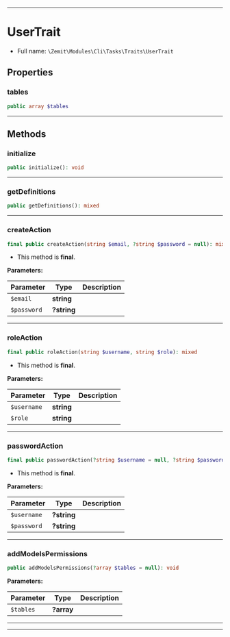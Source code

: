 ***

# UserTrait





* Full name: `\Zemit\Modules\Cli\Tasks\Traits\UserTrait`



## Properties


### tables



```php
public array $tables
```






***

## Methods


### initialize



```php
public initialize(): void
```












***

### getDefinitions



```php
public getDefinitions(): mixed
```












***

### createAction



```php
final public createAction(string $email, ?string $password = null): mixed
```





* This method is **final**.


**Parameters:**

| Parameter | Type | Description |
|-----------|------|-------------|
| `$email` | **string** |  |
| `$password` | **?string** |  |





***

### roleAction



```php
final public roleAction(string $username, string $role): mixed
```





* This method is **final**.


**Parameters:**

| Parameter | Type | Description |
|-----------|------|-------------|
| `$username` | **string** |  |
| `$role` | **string** |  |





***

### passwordAction



```php
final public passwordAction(?string $username = null, ?string $password = null): array
```





* This method is **final**.


**Parameters:**

| Parameter | Type | Description |
|-----------|------|-------------|
| `$username` | **?string** |  |
| `$password` | **?string** |  |





***

### addModelsPermissions



```php
public addModelsPermissions(?array $tables = null): void
```








**Parameters:**

| Parameter | Type | Description |
|-----------|------|-------------|
| `$tables` | **?array** |  |





***

***

